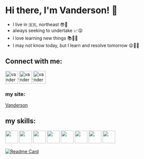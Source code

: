 # Hi there, I'm Vanderson! 👋

- I live in :brazil:, northeast 😎:sunrise:
- always seeking to undertake :chart_with_upwards_trend::stuck_out_tongue_winking_eye:
- I love learning new things :books::memo::sparkling_heart:
- I may not know today, but I learn and resolve tomorrow :stuck_out_tongue_winking_eye::monocle_face::nerd_face:


## Connect with me:
<a href="https://www.instagram.com/vanderson_ar/" target="_blank">
 <img align="center" alt="vanderson-instagram" height="40" width="40" src="https://img.icons8.com/ios/2x/instagram-new--v3.gif">
</a>

<a href="https://api.whatsapp.com/send?phone=5583991484268&text=Ol%C3%A1%2C%20Vanzinho%20tudo%20show" target="_blank">
 <img align="center" alt="vanderson-whatsapp" height="40" width="40" src="https://img.icons8.com/material-outlined/2x/whatsapp--v3.gif">
</a>

<a href="https://www.linkedin.com/in/vanderson-dos-santos-ara%C3%BAjo-3556531a8" target="_blank">
 <img align="center" alt="vanderson-linkedin" height="40" width="40" src="https://img.icons8.com/material-sharp/2x/linkedin--v2.gif">
</a>

### my site:
 <a href="https://www.vandersonar.tk/">Vanderson</a>

## my skills:
<img height="40" width="40" src="https://cdn.jsdelivr.net/gh/devicons/devicon/icons/python/python-original-wordmark.svg"></img>
<img height="40" width="40" src="https://cdn.jsdelivr.net/gh/devicons/devicon/icons/java/java-original-wordmark.svg"></img>
<img height="40" width="40" src="https://cdn.jsdelivr.net/gh/devicons/devicon/icons/javascript/javascript-original.svg"></img>
<img height="40" width="40" src="https://cdn.jsdelivr.net/gh/devicons/devicon/icons/html5/html5-plain-wordmark.svg"></img>
<img height="40" width="40" src="https://cdn.jsdelivr.net/gh/devicons/devicon/icons/css3/css3-original-wordmark.svg"></img>
<img height="40" width="40" src="https://cdn.jsdelivr.net/gh/devicons/devicon/icons/react/react-original-wordmark.svg"></img>
<img height="40" width="40" src="https://cdn.jsdelivr.net/gh/devicons/devicon/icons/postgresql/postgresql-original-wordmark.svg"></img>
<img height="40" width="40" src="https://cdn.jsdelivr.net/gh/devicons/devicon/icons/android/android-plain-wordmark.svg"></img>

[![Readme Card](https://github-readme-stats.vercel.app/api/pin/?username=Vanderson10&repo=github-readme-stats)](https://github.com/Vanderson10/github-readme-stats)

<!--
**Vanderson10/Vanderson10** is a ✨ _special_ ✨ repository because its `README.md` (this file) appears on your GitHub profile.

Here are some ideas to get you started:

- 🔭 I’m currently working on ...
- 🌱 I’m currently learning ...
- 👯 I’m looking to collaborate on ...
- 🤔 I’m looking for help with ...
- 💬 Ask me about ...
- 📫 How to reach me: ...
- 😄 Pronouns: ...
- ⚡ Fun fact: ...
-->
